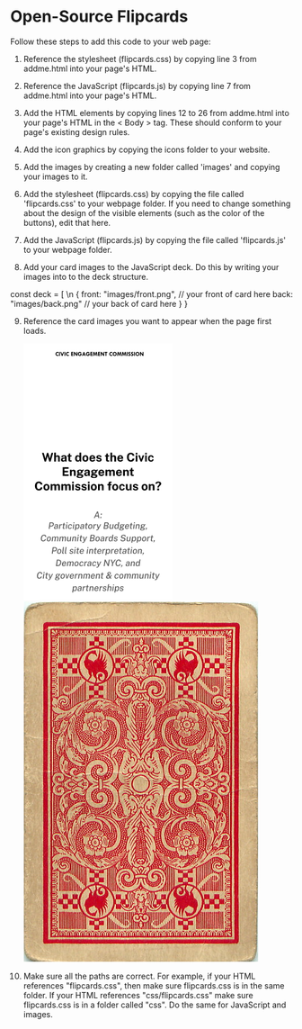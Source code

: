 # Open-Source Flipcards

Follow these steps to add this code to your web page:

1. Reference the stylesheet (flipcards.css) by copying line 3 from addme.html into your page's HTML. 

2. Reference the JavaScript (flipcards.js) by copying line 7 from addme.html into your page's HTML.

3. Add the HTML elements by copying lines 12 to 26 from addme.html into your page's HTML in the \< Body \> tag. These should conform to your page's existing design rules.

4. Add the icon graphics by copying the icons folder to your website.

5. Add the images by creating a new folder called 'images' and copying your images to it.

6. Add the stylesheet (flipcards.css) by copying the file called 'flipcards.css' to your webpage folder. If you need to change something about the design of the visible elements (such as the color of the buttons), edit that here.

7. Add the JavaScript (flipcards.js) by copying the file called 'flipcards.js' to your webpage folder.

8. Add your card images to the JavaScript deck. Do this by writing your images into to the deck structure. 

const deck = [ \n
    { 
        front: "images/front.png", // your front of card here
        back: "images/back.png" // your back of card here
    }
}

9. Reference the card images you want to appear when the page first loads.

    <img class="flip-card-image" id="front" src="images/front.png" alt="front">
    <img class="flip-card-image" id="back" src="images/back.png" alt="back"> 

10. Make sure all the paths are correct. For example, if your HTML references "flipcards.css", then make sure flipcards.css is in the same folder. If your HTML references "css/flipcards.css" make sure flipcards.css is in a folder called "css". Do the same for JavaScript and images.

